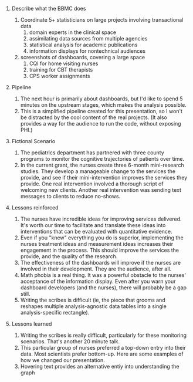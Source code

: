 
1. Describe what the BBMC does
    1. Coordinate 5+ statisticians on large projects involving transactional data
        1. domain experts in the clinical space
        1. assimilating data sources from multiple agencies
        1. statistical analysis for academic publications
        1. information displays for nontechnical audiences
    1. screenshots of dashboards, covering a large space
        1. CQI for home visiting nurses
        1. training for CBT therapists
        1. CPS worker assignments
1. Pipeline
    1. The next hour is primarily about dashboards, but I'd like to spend 5 minutes on the upstream stages, which makes the analysis possible.
    1. This is a simplified pipeline created for this presentation, so I won't be distracted by the cool content of the real projects.  (It also provides a way for the audience to run the code, without exposing PHI.)

1. Fictional Scenario
    1. The pediatrics department has partnered with three county programs to monitor the cognitive trajectories of patients over time.
    1. In the current grant, the nurses create three 6-month mini-research studies.  They develop a manageable change to the services the provide, and see if their mini-intervention improves the services they provide.  One real intervention involved a thorough script of welcoming new clients.  Another real intervention was sending text messages to clients to reduce no-shows.

1. Lessons reinforced
    1. The nurses have incredible ideas for improving services delivered. It's worth our time to facilitate and translate these ideas into interventions that can be evaluated with quantitative evidence.
    1. Even if you "knew" everything you do is superior, implementing the nurses treatment ideas and measurement ideas increases their engagement in the process.  This should improve the services the provide, and the quality of the research.
    1. The effectiveness of the dashboards will improve if the nurses are involved in their development.  They are the audience, after all.
    1. Math phobia is a real thing.  It was a powerful obstacle to the nurses' acceptance of the information display.  Even after you warn your dashboard developers (and the nurses), there will probably be a gap still.
    1. Writing the scribes is difficult (ie, the piece that grooms and reshapes multiple analysis-agnostic data tables into a single analysis-specific rectangle).

1. Lessons learned
    1. Writing the scribes is really difficult, particularly for these monitoring scenarios.  That's another 20 minute talk.
    1. This particular group of nurses preferred a top-down entry into their data.  Most scientists prefer bottom-up.  Here are some examples of how we changed our presentation.
    1. Hovering text provides an alternative entiy into understanding the graph
